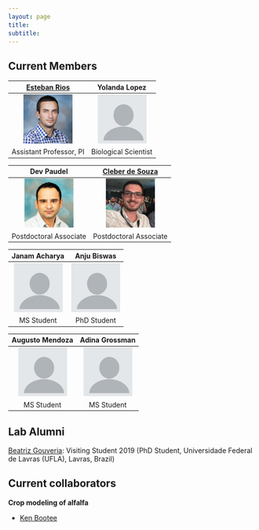 ```yaml
---
layout: page
title:  
subtitle:  
---
```



## Current Members

[Esteban Rios](https://foragebreeding.github.io/)             |  Yolanda Lopez
:--------------:|:------------:
<img src="/member_images/esteban.jpg" width="100">  |  <img src="/member_images/blank.jpg" width="100">
Assistant Professor, PI | Biological Scientist

Dev Paudel  | [Cleber de Souza](https://www.researchgate.net/profile/Cleber_Henrique_De_Souza)
:------------:|:------------:
<img src="/member_images/dev.jpg" width="100"> | <img src="/member_images/cleber.jpg" width="100">
Postdoctoral Associate | Postdoctoral Associate

Janam Acharya  | Anju Biswas
:------------:|:------------:
<img src="/member_images/blank.jpg" width="100"> | <img src="/member_images/blank.jpg" width="100">
MS Student | PhD Student


Augusto Mendoza  | Adina Grossman
:------------:|:------------:
<img src="/member_images/blank.jpg" width="100"> | <img src="/member_images/blank.jpg" width="100">
MS Student | MS Student

## Lab Alumni

[Beatriz Gouveria](https://www.researchgate.net/profile/Beatriz_Gouveia3): Visiting Student 2019 (PhD Student, Universidade Federal de Lavras (UFLA), Lavras, Brazil)


## Current collaborators

**Crop modeling of alfalfa**

* [Ken Bootee](http://ufrfprofessors.feed.research.ufl.edu/ufrf_professors/boote-kenneth-j/)

